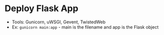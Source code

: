 # Deploy Flask App

- Tools: Gunicorn, uWSGI, Gevent, TwistedWeb
- Ex: `gunicorn main:app` - main is the filename and app is the Flask object
